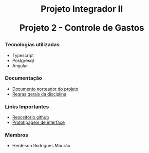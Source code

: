 <div align="center">
    <h1>
        Projeto Integrador II
        <p> Projeto 2 - Controle de Gastos </p>
    </h1>
</div>

### Tecnologias utilizadas

* Typescript
* Postgresql
* Angular

### Documentação 

* [Documento norteador do projeto](https://github.com/HerdesonMourao/projeto-integrador-2/blob/master/Docs/descricao_projeto.pdf)
* [Regras gerais da disciplina](https://github.com/HerdesonMourao/projeto-integrador-2/blob/master/Docs/regras_gerais.pdf)

### Links Importantes

* [Repositório github](https://github.com/HerdesonMourao/projeto-integrador-2)
* [Prototipagem de interface](https://www.figma.com/file/Zokd6iGIaSWNL2n1ocEJG3/PI2?node-id=0%3A1)

### Membros

* Herdeson Rodrigues Mourão